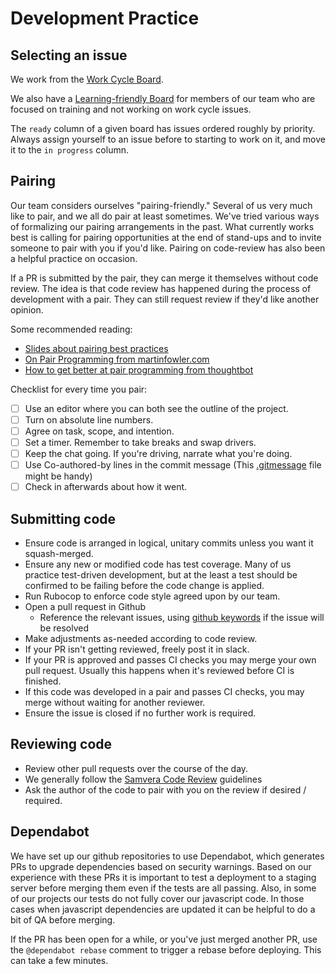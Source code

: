 # Development Practice

## Selecting an issue

We work from the [Work Cycle
Board](https://app.zenhub.com/workspaces/dls-work-cycle-613924a1df719e0013b678b0/board?repos=98223070).

We also have a [Learning-friendly Board](https://app.zenhub.com/workspaces/dls-learning-friendly-62e046ab829aafbe2d6520b2/board) for members of our team who are focused on training and not working on work cycle issues.

The `ready` column of a given board has issues ordered roughly by priority.
Always assign yourself to an issue before to starting to work on it, and move it
to the `in progress` column.

## Pairing

Our team considers ourselves "pairing-friendly." Several of us very much like to
pair, and we all do pair at least sometimes. We've tried various ways of
formalizing our pairing arrangements in the past. What currently works best is calling
for pairing opportunities at the end of stand-ups and to invite someone to pair with
you if you'd like. Pairing on code-review has also been a helpful practice on occasion.

If a PR is submitted by the pair, they can merge it themselves without code
review. The idea is that code review has happened during the process of
development with a pair. They can still request review if they'd like another
opinion.

Some recommended reading:
* [Slides about pairing best practices](https://docs.google.com/presentation/d/1-PhkB_uSPHrz4-eWI6R9AzLo1fGVWqcxMMdUlAWOvng/edit#slide=id.p)
* [On Pair Programming from martinfowler.com](https://martinfowler.com/articles/on-pair-programming.html#HowToPair)
* [How to get better at pair programming from thoughtbot](https://thoughtbot.com/blog/how-to-get-better-at-pair-programming) 

Checklist for every time you pair:
- [ ] Use an editor where you can both see the outline of the project.
- [ ] Turn on absolute line numbers. 
- [ ] Agree on task, scope, and intention. 
- [ ] Set a timer. Remember to take breaks and swap drivers.
- [ ] Keep the chat going. If you're driving, narrate what you're doing.
- [ ] Use Co-authored-by lines in the commit message (This [.gitmessage](https://github.com/pulibrary/pul-the-hard-way/blob/main/gitmessage.md) file might be handy)
- [ ] Check in afterwards about how it went. 

## Submitting code

* Ensure code is arranged in logical, unitary commits unless you want it squash-merged.
* Ensure any new or modified code has test coverage. Many of us practice test-driven development, but at the least a test should be confirmed to be failing before the code change is applied.
* Run Rubocop to enforce code style agreed upon by our team.
* Open a pull request in Github
  * Reference the relevant issues, using [github keywords](https://docs.github.com/en/enterprise/2.16/user/github/managing-your-work-on-github/closing-issues-using-keywords) if the issue will be resolved
* Make adjustments as-needed according to code review.
* If your PR isn't getting reviewed, freely post it in slack.
* If your PR is approved and passes CI checks you may merge your own pull request. Usually this happens when it's reviewed before CI is finished.
* If this code was developed in a pair and passes CI checks, you may merge
without waiting for another reviewer.
* Ensure the issue is closed if no further work is required.

## Reviewing code

* Review other pull requests over the course of the day.
* We generally follow the [Samvera Code Review](https://samvera.github.io/review.html) guidelines
* Ask the author of the code to pair with you on the review if desired / required.

## Dependabot

We have set up our github repositories to use Dependabot, which generates PRs to upgrade dependencies based on security warnings. Based on our experience with these PRs it is important to test a deployment to a staging server before merging them even if the tests are all passing. Also, in some of our projects our tests do not fully cover our javascript code. In those cases when javascript dependencies are updated it can be helpful to do a bit of QA before merging.

If the PR has been open for a while, or you've just merged another PR, use the `@dependabot rebase` comment to trigger a rebase before deploying. This can take a few minutes.
